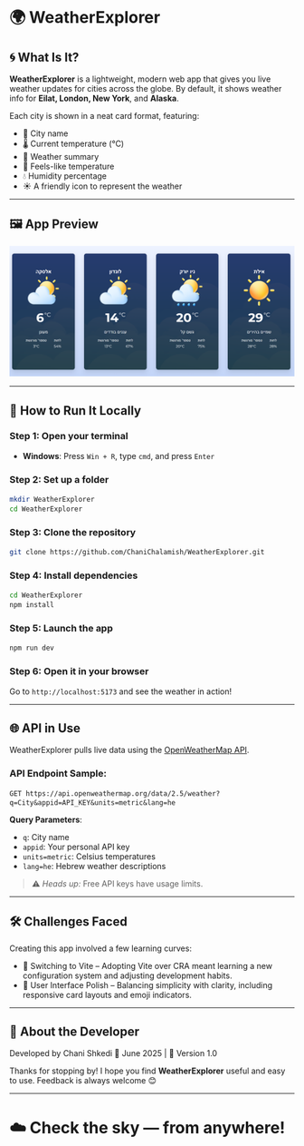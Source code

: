 # 🌍 WeatherExplorer

## 🌀 What Is It?

**WeatherExplorer** is a lightweight, modern web app that gives you live weather updates for cities across the globe.
By default, it shows weather info for **Eilat, London, New York**, and **Alaska**.

Each city is shown in a neat card format, featuring:

* 🌆 City name
* 🌡️ Current temperature (°C)
* 📄 Weather summary 
* 🫅 Feels-like temperature
* 💧 Humidity percentage
* ☀️ A friendly icon to represent the weather

---

## 🖼️ App Preview

![Screenshot](https://github.com/ChaniChalamish/WeatherExplorer/blob/main/public/Screenshots/screenshot.png)


---

## 🚀 How to Run It Locally

### Step 1: Open your terminal

* **Windows**: Press `Win + R`, type `cmd`, and press `Enter`
  
### Step 2: Set up a folder

```bash
mkdir WeatherExplorer
cd WeatherExplorer
```

### Step 3: Clone the repository

```bash
git clone https://github.com/ChaniChalamish/WeatherExplorer.git
```

### Step 4: Install dependencies

```bash
cd WeatherExplorer
npm install
```

### Step 5: Launch the app

```bash
npm run dev
```

### Step 6: Open it in your browser

Go to `http://localhost:5173` and see the weather in action!

---

## 🌐 API in Use

WeatherExplorer pulls live data using the [OpenWeatherMap API](https://openweathermap.org/current).

### API Endpoint Sample:

```
GET https://api.openweathermap.org/data/2.5/weather?q=City&appid=API_KEY&units=metric&lang=he
```

**Query Parameters**:

* `q`: City name
* `appid`: Your personal API key
* `units=metric`: Celsius temperatures
* `lang=he`: Hebrew weather descriptions

> ⚠️ *Heads up:* Free API keys have usage limits.

---

## 🛠️ Challenges Faced

Creating this app involved a few learning curves:

* 🧰 Switching to Vite – Adopting Vite over CRA meant learning a new configuration system and adjusting development habits.
* 🌟 User Interface Polish – Balancing simplicity with clarity, including responsive card layouts and emoji indicators.

---

## 👤 About the Developer

Developed by Chani Shkedi
📅 June 2025 | 🌱 Version 1.0

Thanks for stopping by!
I hope you find **WeatherExplorer** useful and easy to use. Feedback is always welcome 😊

---

# ☁️ Check the sky — from anywhere!
